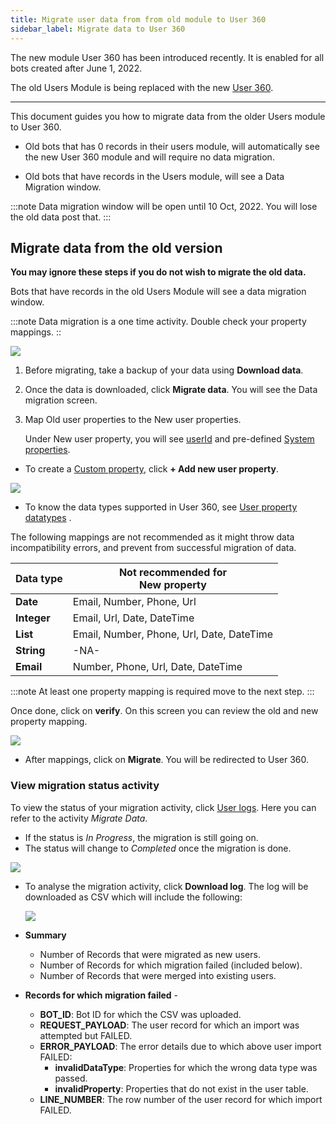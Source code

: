 ```yaml
---
title: Migrate user data from from old module to User 360
sidebar_label: Migrate data to User 360
---
```




The new module User 360 has been introduced recently. It is enabled for all bots created after June 1, 2022.   


The old Users Module is being replaced with the new [User 360](https://docs.yellow.ai/docs/platform_concepts/engagement/cdp/overview/).

 
****

  

This document guides you how to migrate data from the older Users module to User 360.

  

* Old bots that has 0 records in their users module, will automatically see the new User 360 module and will require no data migration.

* Old bots that have records in the Users module, will see a Data Migration window.

:::note
 Data migration window will be open until 10 Oct, 2022. You will lose the old data post that.
:::
  

## Migrate data from the old version

  

**You may ignore these steps if you do not wish to migrate the old data.**

  
Bots that have records in the old Users Module will see a data migration window.

 :::note
 Data migration is a one time activity. Double check your property mappings.
::

![](https://i.imgur.com/8uVMauk.png)

1. Before migrating, take a backup of your data using **Download data**.
2. Once the data is downloaded, click **Migrate data**. You will see the Data migration screen. 
3. Map Old user properties to the  New user properties.

   Under New user property, you will see [userId](https://docs.yellow.ai/docs/platform_concepts/engagement/cdp/enriching_user_profiles/user_id/) and pre-defined [System properties](https://docs.yellow.ai/docs/platform_concepts/engagement/cdp/user_data_segments/cdp_data/#system-user-properties).

* To create a [Custom property](https://docs.yellow.ai/docs/platform_concepts/engagement/cdp/user_data_segments/cdp_data/#custom-user-properties), click **+ Add new user property**.

![](https://i.imgur.com/MiVymww.png)

  
  

* To know the data types supported in User 360, see [User property datatypes](https://docs.yellow.ai/docs/platform_concepts/engagement/cdp/user_data_segments/cdp_data/#user-property-data-types) . 

The following mappings are not recommended as it might throw data incompatibility errors, and prevent from successful migration of data.


| Data type | Not recommended for <br/>New property |
| ---------------- | --------------------------------------------------------- |
| **Date** | Email, Number, Phone, Url |
| **Integer** | Email, Url, Date, DateTime |
| **List** | Email, Number, Phone, Url, Date, DateTime |
| **String** | -NA-|
| **Email** | Number, Phone, Url, Date, DateTime |

 
 :::note
At least one property mapping is required move to the next step. 
:::

Once done, click on **verify**. On this screen you can review the old and new property mapping.

 
![](https://i.imgur.com/21jk3dW.png)

  
  

* After mappings, click on **Migrate**. You will be redirected to User 360.

### View migration status activity

To view the status of your migration activity, click [User logs](https://docs.yellow.ai/docs/platform_concepts/engagement/cdp/user_data_segments/manage_user_data/#user-logs). Here you can refer to the activity *Migrate Data*. 
   * If the status is *In Progress*, the migration is still going on. 
   * The status will change to *Completed* once the migration is done.

![](https://i.imgur.com/1yobIJF.png)

* To analyse the migration activity, click **Download log**. The log will be downloaded as CSV which will include the following:

   ![](https://i.imgur.com/QCCOrwr.png)
* **Summary**
   * Number of Records that were migrated as new users.
   * Number of Records for which migration failed (included below).
   * Number of Records that were merged into existing users.


* **Records for which migration failed** - 

   *  **BOT_ID**: Bot ID for which the CSV was uploaded.
   *  **REQUEST_PAYLOAD**: The user record for which an import was attempted but FAILED.
   *  **ERROR_PAYLOAD**: The error details due to which above user import FAILED:
      *  **invalidDataType**: Properties for which the wrong data type was passed.
      *  **invalidProperty**: Properties that do not exist in the user table.
   *  **LINE_NUMBER**:  The row number of the user record for which import FAILED.